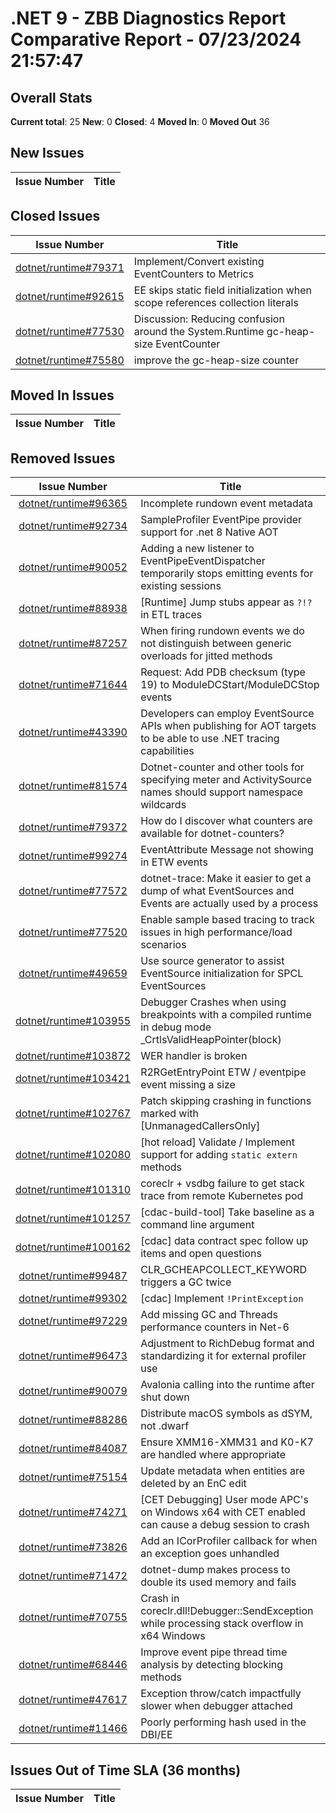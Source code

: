 # .NET 9 - ZBB Diagnostics Report Comparative Report - 07/23/2024 21:57:47

## Overall Stats

**Current total**: 25
**New**: 0
**Closed**: 4
**Moved In**: 0
**Moved Out** 36

## New Issues

| **Issue Number** | **Title** |
| :--------------: | --------- |

## Closed Issues

| **Issue Number** | **Title** |
| :--------------: | --------- |
| [dotnet/runtime#79371](https://github.com/dotnet/runtime/issues/79371) | Implement/Convert existing EventCounters to Metrics |
| [dotnet/runtime#92615](https://github.com/dotnet/runtime/issues/92615) | EE skips static field initialization when scope references collection literals |
| [dotnet/runtime#77530](https://github.com/dotnet/runtime/issues/77530) | Discussion: Reducing confusion around the System.Runtime gc-heap-size EventCounter |
| [dotnet/runtime#75580](https://github.com/dotnet/runtime/issues/75580) | improve the gc-heap-size counter |

## Moved In Issues

| **Issue Number** | **Title** |
| :--------------: | --------- |

## Removed Issues

| **Issue Number** | **Title** |
| :--------------: | --------- |
| [dotnet/runtime#96365](https://github.com/dotnet/runtime/issues/96365) | Incomplete rundown event metadata |
| [dotnet/runtime#92734](https://github.com/dotnet/runtime/issues/92734) | SampleProfiler EventPipe provider support for .net 8 Native AOT  |
| [dotnet/runtime#90052](https://github.com/dotnet/runtime/issues/90052) | Adding a new listener to EventPipeEventDispatcher temporarily stops emitting events for existing sessions |
| [dotnet/runtime#88938](https://github.com/dotnet/runtime/issues/88938) | [Runtime] Jump stubs appear as `?!?` in ETL traces |
| [dotnet/runtime#87257](https://github.com/dotnet/runtime/issues/87257) | When firing rundown events we do not distinguish between generic overloads for jitted methods |
| [dotnet/runtime#71644](https://github.com/dotnet/runtime/issues/71644) | Request: Add PDB checksum (type 19) to ModuleDCStart/ModuleDCStop events |
| [dotnet/runtime#43390](https://github.com/dotnet/runtime/issues/43390) | Developers can employ EventSource APIs when publishing for AOT targets to be able to use .NET tracing capabilities |
| [dotnet/runtime#81574](https://github.com/dotnet/runtime/issues/81574) | Dotnet-counter and other tools for specifying meter and ActivitySource names should support namespace wildcards  |
| [dotnet/runtime#79372](https://github.com/dotnet/runtime/issues/79372) | How do I discover what counters are available for dotnet-counters? |
| [dotnet/runtime#99274](https://github.com/dotnet/runtime/issues/99274) | EventAttribute Message not showing in ETW events |
| [dotnet/runtime#77572](https://github.com/dotnet/runtime/issues/77572) | dotnet-trace: Make it easier to get a dump of what EventSources and Events are actually used by a process |
| [dotnet/runtime#77520](https://github.com/dotnet/runtime/issues/77520) | Enable sample based tracing to track issues in high performance/load scenarios |
| [dotnet/runtime#49659](https://github.com/dotnet/runtime/issues/49659) | Use source generator to assist EventSource initialization for SPCL EventSources |
| [dotnet/runtime#103955](https://github.com/dotnet/runtime/issues/103955) | Debugger Crashes when using breakpoints with a compiled runtime in debug mode _CrtlsValidHeapPointer(block) |
| [dotnet/runtime#103872](https://github.com/dotnet/runtime/issues/103872) | WER handler is broken |
| [dotnet/runtime#103421](https://github.com/dotnet/runtime/issues/103421) | R2RGetEntryPoint ETW / eventpipe event missing a size |
| [dotnet/runtime#102767](https://github.com/dotnet/runtime/issues/102767) | Patch skipping crashing in functions marked with [UnmanagedCallersOnly] |
| [dotnet/runtime#102080](https://github.com/dotnet/runtime/issues/102080) | [hot reload] Validate / Implement support for adding `static extern` methods |
| [dotnet/runtime#101310](https://github.com/dotnet/runtime/issues/101310) | coreclr + vsdbg failure to get stack trace from remote Kubernetes pod |
| [dotnet/runtime#101257](https://github.com/dotnet/runtime/issues/101257) | [cdac-build-tool] Take baseline as a command line argument |
| [dotnet/runtime#100162](https://github.com/dotnet/runtime/issues/100162) | [cdac] data contract spec follow up items and open questions |
| [dotnet/runtime#99487](https://github.com/dotnet/runtime/issues/99487) | CLR_GCHEAPCOLLECT_KEYWORD triggers a GC twice |
| [dotnet/runtime#99302](https://github.com/dotnet/runtime/issues/99302) | [cdac] Implement `!PrintException` |
| [dotnet/runtime#97229](https://github.com/dotnet/runtime/issues/97229) | Add missing GC and Threads performance counters in Net-6 |
| [dotnet/runtime#96473](https://github.com/dotnet/runtime/issues/96473) | Adjustment to RichDebug format and standardizing it for external profiler use |
| [dotnet/runtime#90079](https://github.com/dotnet/runtime/issues/90079) | Avalonia calling into the runtime after shut down |
| [dotnet/runtime#88286](https://github.com/dotnet/runtime/issues/88286) | Distribute macOS symbols as dSYM, not .dwarf |
| [dotnet/runtime#84087](https://github.com/dotnet/runtime/issues/84087) | Ensure XMM16-XMM31 and K0-K7 are handled where appropriate |
| [dotnet/runtime#75154](https://github.com/dotnet/runtime/issues/75154) | Update metadata when entities are deleted by an EnC edit |
| [dotnet/runtime#74271](https://github.com/dotnet/runtime/issues/74271) | [CET Debugging] User mode APC's on Windows x64 with CET enabled can cause a debug session to crash  |
| [dotnet/runtime#73826](https://github.com/dotnet/runtime/issues/73826) | Add an ICorProfiler callback for when an exception goes unhandled |
| [dotnet/runtime#71472](https://github.com/dotnet/runtime/issues/71472) | dotnet-dump makes process to double its used memory and fails |
| [dotnet/runtime#70755](https://github.com/dotnet/runtime/issues/70755) | Crash in coreclr.dll!Debugger::SendException while processing stack overflow in x64 Windows |
| [dotnet/runtime#68446](https://github.com/dotnet/runtime/issues/68446) | Improve event pipe thread time analysis by detecting blocking methods |
| [dotnet/runtime#47617](https://github.com/dotnet/runtime/issues/47617) | Exception throw/catch impactfully slower when debugger attached |
| [dotnet/runtime#11466](https://github.com/dotnet/runtime/issues/11466) | Poorly performing hash used in the DBI/EE |

## Issues Out of Time SLA (36 months)

| **Issue Number** | **Title** |
| :--------------: | --------- |

